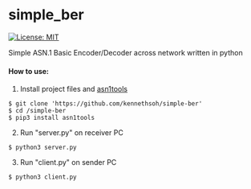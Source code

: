 # simple_ber
[![License: MIT](https://img.shields.io/badge/License-MIT-yellow.svg)](https://opensource.org/licenses/MIT)

Simple ASN.1 Basic Encoder/Decoder across network written in python

#### How to use:
1. Install project files and <a href="https://github.com/eerimoq/asn1tools">asn1tools</a>
```
$ git clone 'https://github.com/kennethsoh/simple-ber'
$ cd /simple-ber
$ pip3 install asn1tools
```

2. Run "server.py" on receiver PC
```
$ python3 server.py
```

3. Run "client.py" on sender PC
```
$ python3 client.py
```


